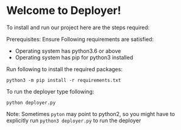 # Welcome to Deployer!

To install and run our project here are the steps required:

Prerequisites:
Ensure Following requirements are satisfied:
  -   Operating system has python3.6 or above
  -   Operating system has pip for python3 installed

Run following to install the required packages:

`python3 -m pip install -r requirements.txt`

To run the deployer type following:

`python deployer.py`

Note: Sometimes `pyton` may point to python2, so you might have to explicitly run `python3 deployer.py` to run the deployer